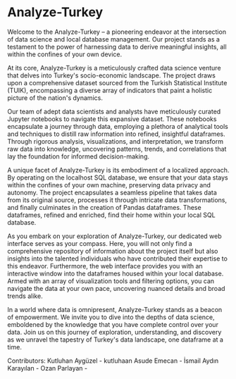 # Analyze-Turkey
Welcome to the Analyze-Turkey – a pioneering endeavor at the intersection of data science and local database management. Our project stands as a testament to the power of harnessing data to derive meaningful insights, all within the confines of your own device. 

At its core, Analyze-Turkey is a meticulously crafted data science venture that delves into Turkey's socio-economic landscape. The project draws upon a comprehensive dataset sourced from the Turkish Statistical Institute (TUIK), encompassing a diverse array of indicators that paint a holistic picture of the nation's dynamics. 

Our team of adept data scientists and analysts have meticulously curated Jupyter notebooks to navigate this expansive dataset. These notebooks encapsulate a journey through data, employing a plethora of analytical tools and techniques to distill raw information into refined, insightful dataframes. Through rigorous analysis, visualizations, and interpretation, we transform raw data into knowledge, uncovering patterns, trends, and correlations that lay the foundation for informed decision-making.

A unique facet of Analyze-Turkey is its embodiment of a localized approach. By operating on the localhost SQL database, we ensure that your data stays within the confines of your own machine, preserving data privacy and autonomy. The project encapsulates a seamless pipeline that takes data from its original source, processes it through intricate data transformations, and finally culminates in the creation of Pandas dataframes. These dataframes, refined and enriched, find their home within your local SQL database.

As you embark on your exploration of Analyze-Turkey, our dedicated web interface serves as your compass. Here, you will not only find a comprehensive repository of information about the project itself but also insights into the talented individuals who have contributed their expertise to this endeavor. Furthermore, the web interface provides you with an interactive window into the dataframes housed within your local database. Armed with an array of visualization tools and filtering options, you can navigate the data at your own pace, uncovering nuanced details and broad trends alike.

In a world where data is omnipresent, Analyze-Turkey stands as a beacon of empowerment. We invite you to dive into the depths of data science, emboldened by the knowledge that you have complete control over your data. Join us on this journey of exploration, understanding, and discovery as we unravel the tapestry of Turkey's data landscape, one dataframe at a time.

Contributors:
Kutluhan Aygüzel - kutluhaan
Asude Emecan - 
İsmail Aydın Karayılan - 
Ozan Parlayan - 
